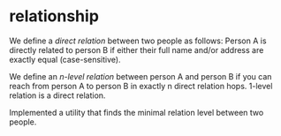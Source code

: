 # relationship

We define a *direct relation* between two people as follows: Person A is directly related to
person B if either their full name and/or address are exactly equal (case-sensitive).


We define an *n-level relation* between person A and person B if you can reach from person A
to person B in exactly n direct relation hops. 1-level relation is a direct relation.


Implemented a utility that finds the minimal relation level between two people.
